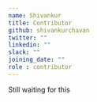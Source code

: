 ```yaml
---
name: Shivankur
title: Contributor
github: shivankurchavan
twitter: ""
linkedin: ""
slack: ""
joining_date: ""
role : contributor
---
```


Still waiting for this
